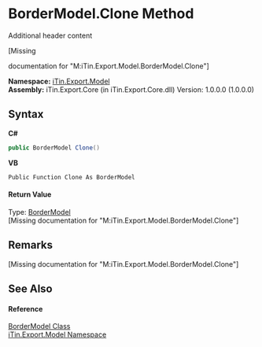# BorderModel.Clone Method 
Additional header content 

\[Missing <summary> documentation for "M:iTin.Export.Model.BorderModel.Clone"\]

**Namespace:**&nbsp;<a href="ef57ffcc-e95e-b212-5a46-9aa6f5a3511f">iTin.Export.Model</a><br />**Assembly:**&nbsp;iTin.Export.Core (in iTin.Export.Core.dll) Version: 1.0.0.0 (1.0.0.0)

## Syntax

**C#**<br />
``` C#
public BorderModel Clone()
```

**VB**<br />
``` VB
Public Function Clone As BorderModel
```


#### Return Value
Type: <a href="04b726f1-3702-1320-afb3-9b21f7a89f67">BorderModel</a><br />\[Missing <returns> documentation for "M:iTin.Export.Model.BorderModel.Clone"\]

## Remarks
\[Missing <remarks> documentation for "M:iTin.Export.Model.BorderModel.Clone"\]

## See Also


#### Reference
<a href="04b726f1-3702-1320-afb3-9b21f7a89f67">BorderModel Class</a><br /><a href="ef57ffcc-e95e-b212-5a46-9aa6f5a3511f">iTin.Export.Model Namespace</a><br />